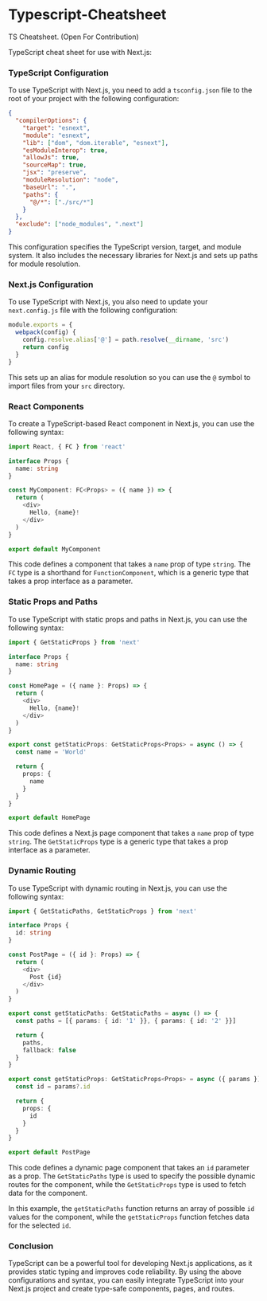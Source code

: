 # Typescript-Cheatsheet
TS Cheatsheet. (Open For Contribution)

TypeScript cheat sheet for use with Next.js:

### TypeScript Configuration

To use TypeScript with Next.js, you need to add a `tsconfig.json` file to the root of your project with the following configuration:

```json
{
  "compilerOptions": {
    "target": "esnext",
    "module": "esnext",
    "lib": ["dom", "dom.iterable", "esnext"],
    "esModuleInterop": true,
    "allowJs": true,
    "sourceMap": true,
    "jsx": "preserve",
    "moduleResolution": "node",
    "baseUrl": ".",
    "paths": {
      "@/*": ["./src/*"]
    }
  },
  "exclude": ["node_modules", ".next"]
}
```

This configuration specifies the TypeScript version, target, and module system. It also includes the necessary libraries for Next.js and sets up paths for module resolution.

### Next.js Configuration

To use TypeScript with Next.js, you also need to update your `next.config.js` file with the following configuration:

```javascript
module.exports = {
  webpack(config) {
    config.resolve.alias['@'] = path.resolve(__dirname, 'src')
    return config
  }
}
```

This sets up an alias for module resolution so you can use the `@` symbol to import files from your `src` directory.

### React Components

To create a TypeScript-based React component in Next.js, you can use the following syntax:

```typescript
import React, { FC } from 'react'

interface Props {
  name: string
}

const MyComponent: FC<Props> = ({ name }) => {
  return (
    <div>
      Hello, {name}!
    </div>
  )
}

export default MyComponent
```

This code defines a component that takes a `name` prop of type `string`. The `FC` type is a shorthand for `FunctionComponent`, which is a generic type that takes a prop interface as a parameter.

### Static Props and Paths

To use TypeScript with static props and paths in Next.js, you can use the following syntax:

```typescript
import { GetStaticProps } from 'next'

interface Props {
  name: string
}

const HomePage = ({ name }: Props) => {
  return (
    <div>
      Hello, {name}!
    </div>
  )
}

export const getStaticProps: GetStaticProps<Props> = async () => {
  const name = 'World'

  return {
    props: {
      name
    }
  }
}

export default HomePage
```

This code defines a Next.js page component that takes a `name` prop of type `string`. The `GetStaticProps` type is a generic type that takes a prop interface as a parameter.

### Dynamic Routing

To use TypeScript with dynamic routing in Next.js, you can use the following syntax:

```typescript
import { GetStaticPaths, GetStaticProps } from 'next'

interface Props {
  id: string
}

const PostPage = ({ id }: Props) => {
  return (
    <div>
      Post {id}
    </div>
  )
}

export const getStaticPaths: GetStaticPaths = async () => {
  const paths = [{ params: { id: '1' }}, { params: { id: '2' }}]

  return {
    paths,
    fallback: false
  }
}

export const getStaticProps: GetStaticProps<Props> = async ({ params }) => {
  const id = params?.id

  return {
    props: {
      id
    }
  }
}

export default PostPage
```

This code defines a dynamic page component that takes an `id` parameter as a prop. The `GetStaticPaths` type is used to specify the possible dynamic routes for the component, while the `GetStaticProps` type is used to fetch data for the component.

In this example, the `getStaticPaths` function returns an array of possible `id` values for the component, while the `getStaticProps` function fetches data for the selected `id`.

### Conclusion

TypeScript can be a powerful tool for developing Next.js applications, as it provides static typing and improves code reliability. By using the above configurations and syntax, you can easily integrate TypeScript into your Next.js project and create type-safe components, pages, and routes.

